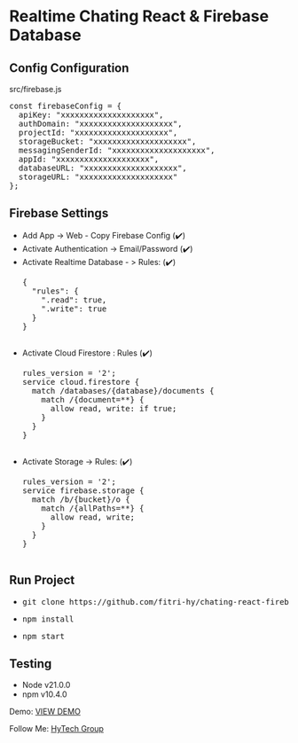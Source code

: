 # Realtime Chating React & Firebase Database

<h2>Config Configuration</h2>
<p>src/firebase.js</p>
<pre>
const firebaseConfig = {
  apiKey: "xxxxxxxxxxxxxxxxxxxx",
  authDomain: "xxxxxxxxxxxxxxxxxxxx",
  projectId: "xxxxxxxxxxxxxxxxxxxx",
  storageBucket: "xxxxxxxxxxxxxxxxxxxx",
  messagingSenderId: "xxxxxxxxxxxxxxxxxxxx",
  appId: "xxxxxxxxxxxxxxxxxxxx",
  databaseURL: "xxxxxxxxxxxxxxxxxxxx",
  storageURL: "xxxxxxxxxxxxxxxxxxxx"
};
</pre>

<h2>Firebase Settings</h2>
<ul>
  <li>Add App -> Web - Copy Firebase Config (✔️)</li>
  <li>Activate Authentication -> Email/Password (✔️)</li>
  <li>Activate Realtime Database - > Rules: (✔️)</li>
  <pre>
{
  "rules": {
    ".read": true,
    ".write": true
  }
}
  </pre>
  <li>Activate Cloud Firestore : Rules (✔️)</li>
    <pre>
rules_version = '2';
service cloud.firestore {
  match /databases/{database}/documents {
    match /{document=**} {
      allow read, write: if true;
    }
  }
}
  </pre>
  <li>Activate Storage -> Rules: (✔️)</li>
  <pre>
rules_version = '2';
service firebase.storage {
  match /b/{bucket}/o {
    match /{allPaths=**} {
      allow read, write;
    }
  }
}
  </pre>
</ul>

<h2>Run Project</h2>
<ul>
  <li><pre>git clone https://github.com/fitri-hy/chating-react-firebase.git</pre></li>
  <li><pre>npm install</pre></li>
  <li><pre>npm start</pre></li>
</ul>

<h2>Testing</h2>
<ul>
  <li>Node v21.0.0</li>
  <li>npm v10.4.0</li>
</ul>

<p>Demo: <a href="https://chating-react-firebase.vercel.app">VIEW DEMO</a></p>
<p>Follow Me: <a href="https://hy-tech.my.id/">HyTech Group</a></p>
